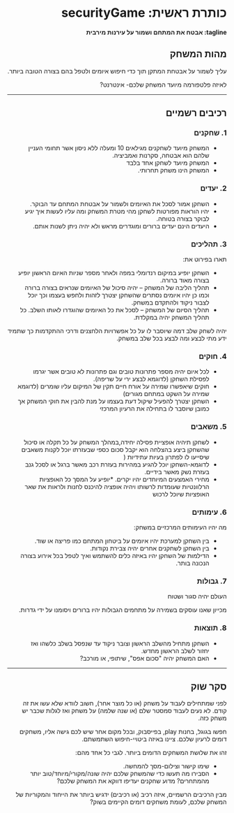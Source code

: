 <div dir='rtl' lang='he'>

# כותרת ראשית: securityGame

**tagline: אבטח את המתחם ושמור על עירנות מירבית**

## מהות המשחק

עליך לשמור על אבטחת המתקן תוך כדי חיפוש איומים ולטפל בהם בצורה הטובה ביותר.

לאיזה פלטפורמה מיועד המשחק שלכם- אינטרנט?


---


## רכיבים רשמיים


### 1. שחקנים

*  המשחק מיועד לשחקנים מגילאים 10 ומעלה ללא ניסון אשר תחומי העניין שלהם הוא אבטחה, סקרנות ואמביציה.
* המשחק מיועד לשחקן אחד בלבד
* המשחק הינו משחק תחרותי.

### 2. יעדים

* השחקן אמור לסכל את האיומים ולשמור על אבטחת המתחם עד הבוקר.
* יהיו הוראות מפורטות לשחקן מהי מטרת המשחק ומה עליו לעשות איך יגיע לבוקר בצורה בטוחה. 
* היעדים הינם יעדים ברורים ומוגדרים מראש ולא יהיה ניתן לשנות אותם.

### 3. תהליכים

תארו בפירוט את:

*  השחקן יופיע במיקום רנדומלי במפה ולאחר מספר שניות האיום הראשון יופיע בצורה מאוד ברורה.
*	תהליך הליבה של המשחק – יהיה סיכול של האיומים שנראים בצורה ברורה וכמו כן יהיו איומים נסתרים שהשחקן יצטרך לזהות ולחפש בעצמו וכך יוכל לצבור ניקוד ולהתקדם במשחק.
*	תהליך הסיום של המשחק – לסכל את כל האיומים שהוגדרו לאותו השלב.
כל תהליך המשחק יהיה במקלדת.

יהיה לשחק שלב דמה שיוסבר לו על כל אפשרויות הלחצנים ודרכי ההתקדמות כך שתמיד ידע מתי לבצע ומה לבצע בכל שלב במשחק.


### 4. חוקים

* לכל איום יהיה מספר פתרונות טובים וגם פתרונות לא טובים אשר יגרמו לפסילת השחקן (לדוגמא לבצע ירי על שריפה).
* חוקים שיאפשרו שמירה על אורח חיים תקין של המיקום עליו שומרים (לדוגמא שמירה על השקט במתחם מגורים)
* השחקן יצטרך להפעיל שיקול דעת בעצמו על מנת להבין את חוקי המשחק אך כמובן שיוסבר לו בתחילה את הרעיון המרכזי


### 5. משאבים

* לשחקן תיהיה אופציית פסילה יחידה,במהלך המשחק על כל תקלה או סיכול שהשחקן ביצע בהצלחה הוא יקבל סכום כספי שבעזרתו יוכל לקנות משאבים שיסייעו לו לפתרון בעיות עתידיות (
* לדוגמא-השחקן יוכל להגיע במהירות בעזרת רכב מאשר ברגל או לסכל גנב בעזרת נשק מאשר בידיים.
* מחירי האמצעים המיוחדים יהיו יקרים.
*יופיע על המסך כל האופציות הרלוונטיות שעומדות לרשותו ויהיה אופציה להיכנס לחנות ולראות את שאר האופציות שיוכל לרכוש

### 6. עימותים

מה יהיו העימותים המרכזיים במשחק:

* בין השחקן למערכת יהיו איומים על ביטחון המתחם כמו פריצה או שוד.
* בין השחקן לשחקנים אחרים יהיה צבירת נקודות.
* הדילמות של השחקן יהיו באיזה כלים להשתמש ואיך לטפל בכל אירוע בצורה הנכונה בותר. 


### 7. גבולות

 העולם יהיה סגור ושטוח  
 
מכייון שאנו עוסקים בשמירה על מתחמים הגבולות יהיו ברורים ויסומנו על ידי גדרות.


### 8. תוצאות

* השחקן מתחיל מהשלב הראשון וצובר ניקוד עד שנפסל בשלב כלשהו ואז יחזור לשלב הראשון מחדש.  
* האם המשחק יהיה "סכום אפס", שיתופי, או מורכב?

---

## סקר שוק

לפני שמתחילים לעבוד על משחק (או כל מוצר אחר), חשוב לוודא שלא עשו את זה קודם. לא נעים לעבוד סמסטר שלם (או שנה שלמה) על משחק ואז לגלות שכבר יש משחק כזה. 

חפשו בגוגל, בחנות play, בפייסבוק, ובכל מקום אחר שיש לכם גישה אליו, משחקים דומים לרעיון שלכם. ציינו באיזה ביטויי-חיפוש השתמשתם.

זהו את שלושת המשחקים הדומים ביותר. לגבי כל אחד מהם:

* שימו קישור וצילום-מסך להמחשה.
* הסבירו מה תעשו כדי שהמשחק שלכם יהיה שונה/מקורי/מיוחד/טוב יותר מהמתחרים?  מדוע שחקנים יעדיפו דווקא את המשחק שלכם?

מבין הרכיבים הרשמיים, 
איזה רכיב (או רכיבים) ידגיש ביותר את הייחוד והמקוריות של המשחק שלכם, לעומת משחקים דומים הקיימים בשוק?


</div>
